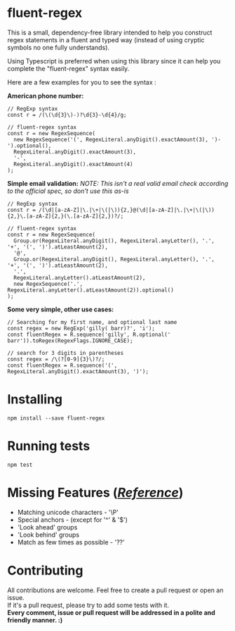 # fluent-regex

This is a small, dependency-free library intended to help you construct regex statements in a fluent and typed way (instead of using cryptic symbols no one fully understands).  

Using Typescript is preferred when using this library since it can help you complete the "fluent-regex" syntax easily.  

Here are a few examples for you to see the syntax :  

**American phone number:**
```
// RegExp syntax
const r = /(\(\d{3}\)-)?\d{3}-\d{4}/g;

// fluent-regex syntax
const r = new RegexSequence(
  new RegexSequence('(', RegexLiteral.anyDigit().exactAmount(3), ')-').optional(),
  RegexLiteral.anyDigit().exactAmount(3),
  '-',
  RegexLiteral.anyDigit().exactAmount(4)
);
```

**Simple email validation:** *NOTE: This isn't a real valid email check according to the official spec, so don't use this as-is*
```
// RegExp syntax
const r = /(\d|[a-zA-Z]|\.|\+|\(|\)){2,}@(\d|[a-zA-Z]|\.|\+|\(|\)){2,}\.[a-zA-Z]{2,}(\.[a-zA-Z]{2,})?/;

// fluent-regex syntax
const r = new RegexSequence(
  Group.or(RegexLiteral.anyDigit(), RegexLiteral.anyLetter(), '.', '+', '(', ')').atLeastAmount(2),
  '@',
  Group.or(RegexLiteral.anyDigit(), RegexLiteral.anyLetter(), '.', '+', '(', ')').atLeastAmount(2),
  '.',
  RegexLiteral.anyLetter().atLeastAmount(2),
  new RegexSequence('.', RegexLiteral.anyLetter().atLeastAmount(2)).optional()
);
```

**Some very simple, other use cases:**  
```
// Searching for my first name, and optional last name
const regex = new RegExp('gilly( barr)?', 'i');
const fluentRegex = R.sequence('gilly', R.optional(' barr')).toRegex(RegexFlags.IGNORE_CASE);

// search for 3 digits in parentheses
const regex = /\(?[0-9]{3}\)?/;
const fluentRegex = R.sequence('(', RegexLiteral.anyDigit().exactAmount(3), ')');
```

# Installing  
```
npm install --save fluent-regex
```

# Running tests  
```
npm test
```

# Missing Features (_[Reference](https://docs.microsoft.com/en-us/dotnet/standard/base-types/regular-expression-language-quick-reference)_)  
* Matching unicode characters - '\P'
* Special anchors - (except for '^' & '$')
* 'Look ahead' groups
* 'Look behind' groups
* Match as few times as possible - '??'

# Contributing  
All contributions are welcome. Feel free to create a pull request or open an issue.  
If it's a pull request, please try to add some tests with it.  
**Every comment, issue or pull request will be addressed in a polite and friendly manner. :)**  
